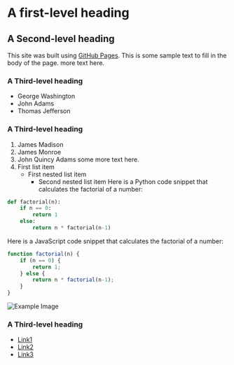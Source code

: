 # A first-level heading
## A Second-level heading
This site was built using [GitHub Pages](https://pages.github.com/).
This is some sample text to fill in the body of the page. more text here.
### A Third-level heading
- George Washington
- John Adams
- Thomas Jefferson
### A Third-level heading
1. James Madison
1. James Monroe
1. John Quincy Adams
some more text here.
1. First list item
   - First nested list item
     - Second nested list item
Here is a Python code snippet that calculates the factorial of a number:

```python
def factorial(n):
    if n == 0:
        return 1
    else:
        return n * factorial(n-1)
```
Here is a JavaScript code snippet that calculates the factorial of a number:

```javascript
function factorial(n) {
    if (n == 0) {
        return 1;
    } else {
        return n * factorial(n-1);
    }
}
```

![Example Image](https://example.com/images/example.jpg)


### A Third-level heading
- [Link1](https://pages.github.com/)
- [Link2](https://pages.github.com/)
- [Link3](https://pages.github.com/)
